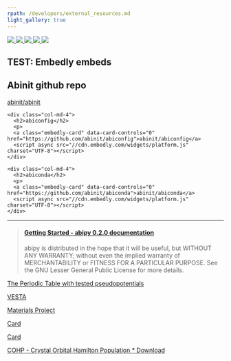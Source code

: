 ```yaml
---
rpath: /developers/external_resources.md
light_gallery: true
---
```


<div id="video-gallery" class="gallery">
  <a href="https://www.youtube.com/watch?v=DppLQ-KQA68">
    <img src="//img.youtube.com/vi/DppLQ-KQA68/default.jpg">
  </a>
  <a href="https://youtu.be/EfJcYi1MNBg">
    <img src="//img.youtube.com/vi/EfJcYi1MNBg/default.jpg">
  </a>
  <a href="https://www.youtube.com/watch?v=gcbfb_Mteo4">
    <img src="//img.youtube.com/vi/gcbfb_Mteo4/default.jpg">
  </a>
  <a href="https://youtu.be/UNlRHw9Avvw">
    <img src="//img.youtube.com/vi/UNlRHw9Avvw/default.jpg">
  </a>
  <a href="https://youtu.be/j9z4AJIx40M">
    <img src="//img.youtube.com/vi/j9z4AJIx40M/default.jpg">
  </a>
</div>

<script>
$(function() {
    // Automatic video thumbnails
    //$('#video-gallery').lightGallery();
    $('#video-gallery').lightGallery({
        loadYoutubeThumbnail: true,
        youtubeThumbSize: 'default',
        loadVimeoThumbnail: true,
        vimeoThumbSize: 'thumbnail_medium'
    }); 
});
</script>


<div class="md-container">
  <!-- Example row of columns -->
  <div class="row"><h2>TEST: Embedly embeds</h2></div>
  <div class="row"> 
    <div class="col-md-4">
      <h2>Abinit github repo</h2>
      <p>
      <a class="embedly-card" data-card-controls="0" href="https://github.com/abinit/abinit">abinit/abinit</a>
      <script async src="//cdn.embedly.com/widgets/platform.js" charset="UTF-8"></script>
    </div>
 
    <div class="col-md-4">
      <h2>abiconfig</h2>
      <p>
      <a class="embedly-card" data-card-controls="0" href="https://github.com/abinit/abiconfig">abinit/abiconfig</a>
      <script async src="//cdn.embedly.com/widgets/platform.js" charset="UTF-8"></script>
    </div>
 
    <div class="col-md-4">
      <h2>abiconda</h2>
      <p>
      <a class="embedly-card" data-card-controls="0" href="https://github.com/abinit/abiconda">abinit/abiconda</a>
      <script async src="//cdn.embedly.com/widgets/platform.js" charset="UTF-8"></script>
    </div>
 
  </div> <!-- /row -->
  <hr>
</div> <!-- /container -->


<blockquote class="embedly-card" data-card-controls="0"><h4><a href="http://pythonhosted.org/abipy/">Getting Started - abipy 0.2.0 documentation</a></h4><p>abipy is distributed in the hope that it will be useful, but WITHOUT ANY WARRANTY; without even the implied warranty of MERCHANTABILITY or FITNESS FOR A PARTICULAR PURPOSE. See the GNU Lesser General Public License for more details.</p></blockquote>
<script async src="//cdn.embedly.com/widgets/platform.js" charset="UTF-8"></script>

<a class="embedly-card" data-card-controls="0" href="http://www.pseudo-dojo.org/">The Periodic Table with tested pseudopotentials</a>
<script async src="//cdn.embedly.com/widgets/platform.js" charset="UTF-8"></script>

<a class="embedly-card" data-card-controls="0" href="http://jp-minerals.org/vesta/en/">VESTA</a>
<script async src="//cdn.embedly.com/widgets/platform.js" charset="UTF-8"></script>

<a class="embedly-card" data-card-controls="0" href="https://www.materialsproject.org/">Materials Project</a>
<script async src="//cdn.embedly.com/widgets/platform.js" charset="UTF-8"></script>

<a class="embedly-card" data-card-controls="0" href="http://www.aflowlib.org/">Card</a>
<script async src="//cdn.embedly.com/widgets/platform.js" charset="UTF-8"></script>

<a class="embedly-card" data-card-controls="0" href="http://www.aflowlib.org/CrystalDatabase/">Card</a>
<script async src="//cdn.embedly.com/widgets/platform.js" charset="UTF-8"></script>

<a class="embedly-card" data-card-controls="0" href="http://schmeling.ac.rwth-aachen.de/cohp/index.php?menuID=6">COHP - Crystal Orbital Hamilton Population * Download</a>
<script async src="//cdn.embedly.com/widgets/platform.js" charset="UTF-8"></script>
